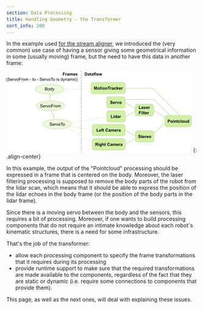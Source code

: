 ```yaml
---
section: Data Processing
title: Handling Geometry - the Transformer
sort_info: 200
---
```

In the example used [for the stream aligner](stream_aligner.html), we introduced
the (very common) use case of having a sensor giving some geometrical
information in some (usually moving) frame, but the need to have this data in
another frame:

![Example Processing Chain](stream_aligner_chain.png)
{: .align-center}

In this example, the output of the "Pointcloud" processing should be expressed
in a frame that is centered on the body. Moreover, the laser filtering
processing is supposed to remove the body parts of the robot from the lidar
scan, which means that it should be able to express the position of the lidar
echoes in the body frame (or the position of the body parts in the lidar frame).

Since there is a moving servo between the body and the sensors, this requires a
bit of processing. Moreover, if one wants to build processing components that do
not require an intimate knowledge about each robot's kinematic structures, there
is a need for some infrastructure.

That's the job of the transformer:

 * allow each processing component to specify the frame transformations that it
   requires during its processing
 * provide runtime support to make sure that the required transformations are
   made available to the components, regardless of the fact that they are static
   or dynamic (i.e. require some connections to components that provide them).

This page, as well as the next ones, will deal with explaining these issues.

